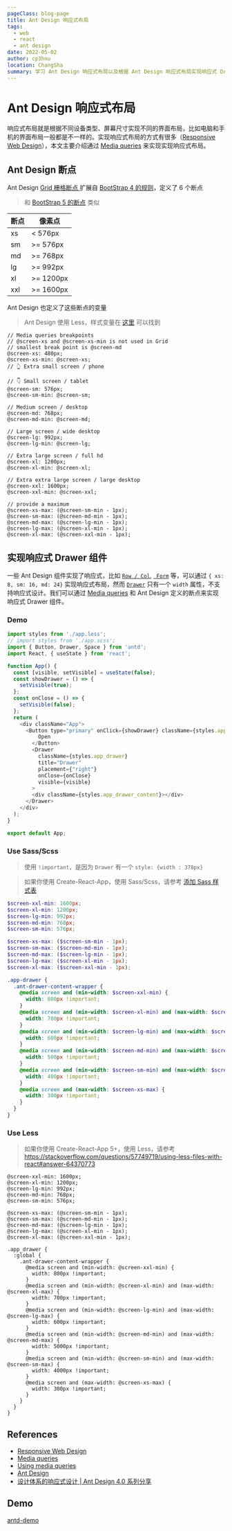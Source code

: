 ```yaml
---
pageClass: blog-page
title: Ant Design 响应式布局
tags: 
  - web
  - react
  - ant design
date: 2022-05-02
author: cp3hnu
location: ChangSha
summary: 学习 Ant Design 响应式布局以及根据 Ant Design 响应式布局实现响应式 Drawer 组件
---
```


# Ant Design 响应式布局

响应式布局就是根据不同设备类型、屏幕尺寸实现不同的界面布局，比如电脑和手机的界面布局一般都是不一样的。实现响应式布局的方式有很多（[Responsive Web Design](https://learn.shayhowe.com/advanced-html-css/responsive-web-design/)），本文主要介绍通过 [Media queries](https://developer.mozilla.org/en-US/docs/Web/CSS/Media_Queries)  来实现实现响应式布局。

## Ant Design 断点

Ant Design [Grid 栅格断点 ](https://3x.ant.design/components/grid-cn/#Col)扩展自 [BootStrap 4 的规则](https://getbootstrap.com/docs/4.0/layout/overview/#responsive-breakpoints)，定义了 6 个断点

> 和 [BootStrap 5 的断点](https://getbootstrap.com/docs/5.0/layout/breakpoints/) 类似

| 断点 | 像素点    |
| ---- | --------- |
| xs   | < 576px   |
| sm   | >= 576px  |
| md   | >= 768px  |
| lg   | >= 992px  |
| xl   | >= 1200px |
| xxl  | >= 1600px |

Ant Design 也定义了这些断点的变量

> Ant Design 使用 Less，样式变量在 [这里](https://github.com/ant-design/ant-design/blob/master/components/style/themes/default.less) 可以找到

```less
// Media queries breakpoints
// @screen-xs and @screen-xs-min is not used in Grid
// smallest break point is @screen-md
@screen-xs: 480px;
@screen-xs-min: @screen-xs;
// 👆 Extra small screen / phone

// 👇 Small screen / tablet
@screen-sm: 576px;
@screen-sm-min: @screen-sm;

// Medium screen / desktop
@screen-md: 768px;
@screen-md-min: @screen-md;

// Large screen / wide desktop
@screen-lg: 992px;
@screen-lg-min: @screen-lg;

// Extra large screen / full hd
@screen-xl: 1200px;
@screen-xl-min: @screen-xl;

// Extra extra large screen / large desktop
@screen-xxl: 1600px;
@screen-xxl-min: @screen-xxl;

// provide a maximum
@screen-xs-max: (@screen-sm-min - 1px);
@screen-sm-max: (@screen-md-min - 1px);
@screen-md-max: (@screen-lg-min - 1px);
@screen-lg-max: (@screen-xl-min - 1px);
@screen-xl-max: (@screen-xxl-min - 1px);
```

## 实现响应式 Drawer 组件

一些 Ant Design 组件实现了响应式，比如 [`Row / Col`](https://ant.design/components/grid-cn/), [` Form`](https://ant.design/components/form-cn/) 等，可以通过 `{ xs: 8, sm: 16, md: 24}` 实现响应式布局，然而 [`Drawer`](https://ant.design/components/drawer-cn/) 只有一个 `width` 属性，不支持响应式设计。我们可以通过  [Media queries](https://developer.mozilla.org/en-US/docs/Web/CSS/Media_Queries)  和 Ant Design 定义的断点来实现响应式 Drawer 组件。

### Demo

```js
import styles from './app.less';
// import styles from './app.scss';
import { Button, Drawer, Space } from 'antd';
import React, { useState } from 'react';

function App() {
  const [visible, setVisible] = useState(false);
  const showDrawer = () => {
    setVisible(true);
  };
  const onClose = () => {
    setVisible(false);
  };
  return (
    <div className="App">
      <Button type="primary" onClick={showDrawer} className={styles.app_button}>
          Open
        </Button>
        <Drawer
          className={styles.app_drawer}
          title="Drawer"
          placement={"right"}
          onClose={onClose}
          visible={visible}
        >
        <div className={styles.app_drawer_content}></div>
      </Drawer>
    </div>
  );
}

export default App;
```

### Use Sass/Scss

> 使用 `!important`，是因为 `Drawer` 有一个 `style: {width : 378px}`

> 如果你使用 Create-React-App，使用 Sass/Scss，请参考 [添加 Sass 样式表](https://www.html.cn/create-react-app/docs/adding-a-sass-stylesheet/)

```scss
$screen-xxl-min: 1600px;
$screen-xl-min: 1200px;
$screen-lg-min: 992px;
$screen-md-min: 768px;
$screen-sm-min: 576px;

$screen-xs-max: ($screen-sm-min - 1px);
$screen-sm-max: ($screen-md-min - 1px);
$screen-md-max: ($screen-lg-min - 1px);
$screen-lg-max: ($screen-xl-min - 1px);
$screen-xl-max: ($screen-xxl-min - 1px);

.app-drawer {
  .ant-drawer-content-wrapper {
    @media screen and (min-width: $screen-xxl-min) {
      width: 800px !important;
    }
    @media screen and (min-width: $screen-xl-min) and (max-width: $screen-xl-max) {
      width: 700px !important;
    }
    @media screen and (min-width: $screen-lg-min) and (max-width: $screen-lg-max) {
      width: 600px !important;
    }
    @media screen and (min-width: $screen-md-min) and (max-width: $screen-md-max) {
      width: 500px !important;
    }
    @media screen and (min-width: $screen-sm-min) and (max-width: $screen-sm-max) {
      width: 400px !important;
    }
    @media screen and (max-width: $screen-xs-max) {
      width: 300px !important;
    }
  }
}
```

### Use Less

> 如果你使用 Create-React-App 5+，使用 Less，请参考 https://stackoverflow.com/questions/57749719/using-less-files-with-react#answer-64370773

```less
@screen-xxl-min: 1600px;
@screen-xl-min: 1200px;
@screen-lg-min: 992px;
@screen-md-min: 768px;
@screen-sm-min: 576px;

@screen-xs-max: (@screen-sm-min - 1px);
@screen-sm-max: (@screen-md-min - 1px);
@screen-md-max: (@screen-lg-min - 1px);
@screen-lg-max: (@screen-xl-min - 1px);
@screen-xl-max: (@screen-xxl-min - 1px);

.app_drawer {
  :global {
    .ant-drawer-content-wrapper {
      @media screen and (min-width: @screen-xxl-min) {
        width: 800px !important;
      }
      @media screen and (min-width: @screen-xl-min) and (max-width: @screen-xl-max) {
        width: 700px !important;
      }
      @media screen and (min-width: @screen-lg-min) and (max-width: @screen-lg-max) {
        width: 600px !important;
      }
      @media screen and (min-width: @screen-md-min) and (max-width: @screen-md-max) {
        width: 5000px !important;
      }
      @media screen and (min-width: @screen-sm-min) and (max-width: @screen-sm-max) {
        width: 4000px !important;
      }
      @media screen and (max-width: @screen-xs-max) {
        width: 300px !important;
      }
    }
  }
}
```

## References

- [Responsive Web Design](https://learn.shayhowe.com/advanced-html-css/responsive-web-design/)
- [Media queries](https://developer.mozilla.org/en-US/docs/Web/CSS/Media_Queries)
- [Using media queries](https://developer.mozilla.org/en-US/docs/Web/CSS/Media_Queries/Using_media_queries)
-  [Ant Design]( https://ant.design/)
-  [设计体系的响应式设计 | Ant Design 4.0 系列分享](https://zhuanlan.zhihu.com/p/109781992)

## Demo

[antd-demo](https://gitee.com/cp3hnu/web-demo/tree/master/antd-demo)

